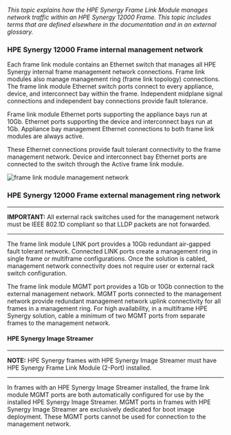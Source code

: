 

*This topic explains how the HPE Synergy Frame Link Module manages network traffic within an HPE Synergy 12000 Frame.*
*This topic includes terms that are defined elsewhere in the documentation and in an external glossary.*

### HPE Synergy 12000 Frame internal management network

Each frame link module contains an Ethernet switch that manages all HPE Synergy internal frame management network connections. Frame link modules also manage management ring (frame link topology) connections. The frame link module Ethernet switch ports connect to every appliance, device, and interconnect bay within the frame. Independent midplane signal
connections and independent bay connections provide fault tolerance.

Frame link module Ethernet ports supporting the appliance bays run at 10Gb. Ethernet ports supporting the device and interconnect bays run at 1Gb. Appliance bay management Ethernet connections to both frame link modules are always active.

These Ethernet connections provide fault tolerant connectivity to the frame management network. Device and interconnect bay Ethernet ports are connected to the switch through the Active frame link module.

![frame link module management network](https://chriskpeterson.github.io/vuepress2/public/flm_mgmt_network.PNG)



### HPE Synergy 12000 Frame external management ring network

------

**IMPORTANT:** All external rack switches used for the management network must be IEEE 802.1D compliant so that LLDP packets are not forwarded.

------

The frame link module LINK port provides a 10Gb redundant air-gapped fault tolerant network. Connected LINK ports create a management ring in single frame or multiframe configurations. Once the solution is cabled, management network connectivity does not require user or external rack switch configuration.

The frame link module MGMT port provides a 1Gb or 10Gb connection to the external management network. MGMT ports connected to the management network provide redundant management network uplink connectivity for all frames in a management ring. For high availability, in a multiframe HPE Synergy solution, cable a minimum of two MGMT ports from separate frames to the management network.

#### HPE Synergy Image Streamer

------

**NOTE:** HPE Synergy frames with HPE Synergy Image Streamer must have HPE Synergy Frame Link Module (2-Port) installed.

------

In frames with an HPE Synergy Image Streamer installed, the frame link module MGMT ports are both automatically configured for use by the installed HPE Synergy Image Streamer. MGMT ports in frames with HPE Synergy Image Streamer are exclusively dedicated for boot image deployment. These MGMT ports cannot be used for connection to the management network.